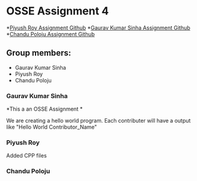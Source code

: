 # OSSE Assignment 4
*[Piyush Roy Assignment Github](https://github.com/piyushroybits/assignment4)
*[Gaurav Kumar Sinha Assignment Github](https://github.com/gauravsinha200/assignment4)
*[Chandu Poloju Assignment Github](https://github.com/chandupolojubits/assignment4)

## Group members:
* Gaurav Kumar Sinha
* Piyush Roy
* Chandu Poloju

### Gaurav Kumar Sinha
*This a an OSSE Assignment *

We are creating a hello world program.
Each contributer will have a output like  "Hello World Contributor_Name"

### Piyush Roy
Added CPP files

### Chandu Poloju
